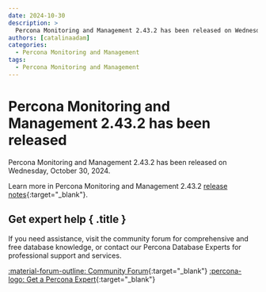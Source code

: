 ```yaml
---
date: 2024-10-30
description: >
  Percona Monitoring and Management 2.43.2 has been released on Wednesday, October 30, 2024.
authors: [catalinaadam]
categories:
  - Percona Monitoring and Management
tags:
  - Percona Monitoring and Management
---
```


# Percona Monitoring and Management 2.43.2 has been released

<!-- more -->

Percona Monitoring and Management 2.43.2 has been released on Wednesday, October 30, 2024. 

Learn more in Percona Monitoring and Management 2.43.2 [release notes](https://docs.percona.com/percona-monitoring-and-management/release-notes/2.43.2.html){:target="_blank"}.

<div data-banner markdown>

## Get expert help { .title }

If you need assistance, visit the community forum for comprehensive and free database knowledge, or contact our Percona Database Experts for professional support and services.

<div class="actions" markdown>

[:material-forum-outline: Community Forum](https://forums.percona.com/){:target="_blank"} [:percona-logo: Get a Percona Expert](https://www.percona.com/about/contact){:target="_blank"}
</div></div>